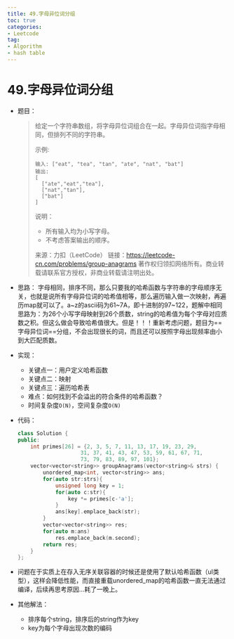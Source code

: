 ```yaml
---
title: 49.字母异位词分组
toc: true
categories:
- Leetcode
tag: 
- Algorithm
- hash table
---
```




# 49.字母异位词分组

- 题目：

  > 给定一个字符串数组，将字母异位词组合在一起。字母异位词指字母相同，但排列不同的字符串。
  >
  > 示例:
  >
  > ```
  > 输入: ["eat", "tea", "tan", "ate", "nat", "bat"]
  > 输出:
  > [
  >   ["ate","eat","tea"],
  >   ["nat","tan"],
  >   ["bat"]
  > ]
  > ```
  >
  >
  > 说明：
  >
  > - 所有输入均为小写字母。
  > - 不考虑答案输出的顺序。
  >
  > 来源：力扣（LeetCode）
  > 链接：https://leetcode-cn.com/problems/group-anagrams
  > 著作权归领扣网络所有。商业转载请联系官方授权，非商业转载请注明出处。

  <!--more-->

- 思路：
  字母相同，排序不同，那么只要我的哈希函数与字符串的字母顺序无关，也就是说所有字母异位词的哈希值相等，那么遍历输入做一次映射，再遍历map就可以了。a\~z的ascii码为61\~7A，即十进制的97\~122，题解中相同思路为：为26个小写字母映射到26个质数，string的哈希值为每个字母对应质数之积。但这么做会导致哈希值很大。但是！！！重新考虑问题，题目为==字母异位词==分组，不会出现很长的词，而且还可以按照字母出现频率由小到大匹配质数。

- 实现：

  - 关键点一：用户定义哈希函数
  - 关键点二：映射
  - 关键点三：遍历哈希表
  - 难点：如何找到不会溢出的符合条件的哈希函数？
  - 时间复杂度`O(N)`，空间复杂度`O(N)`

- 代码：

  ```c++
  class Solution {
  public:
      int primes[26] = {2, 3, 5, 7, 11, 13, 17, 19, 23, 29,
                      31, 37, 41, 43, 47, 53, 59, 61, 67, 71,
                      73, 79, 83, 89, 97, 101};
      vector<vector<string>> groupAnagrams(vector<string>& strs) {
          unordered_map<int, vector<string>> ans;
          for(auto str:strs){
              unsigned long key = 1;
              for(auto c:str){
                  key *= primes[c-'a'];
              }
              ans[key].emplace_back(str);
          }
          vector<vector<string>> res;
          for(auto m:ans)
              res.emplace_back(m.second);
          return res;
      }
  };
  ```

- 问题在于实质上在存入无序关联容器的时候还是使用了默认哈希函数（ul类型），这样会降低性能，而直接重载unordered_map的哈希函数一直无法通过编译，后续再思考原因...耗了一晚上。

- 其他解法：

  - 排序每个string，排序后的string作为key
  - key为每个字母出现次数的编码